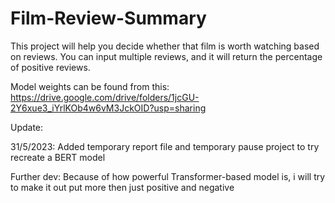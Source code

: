 # Film-Review-Summary

This project will help you decide whether that film is worth watching based on reviews. You can input multiple reviews, and it will return the percentage of positive reviews.


Model weights can be found from this: https://drive.google.com/drive/folders/1jcGU-2Y6xue3_iYrlKOb4w6vM3JckOID?usp=sharing

Update:

31/5/2023: Added temporary report file and temporary pause project to try recreate a BERT model


Further dev: Because of how powerful Transformer-based model is, i will try to make it out put more then just positive and negative
